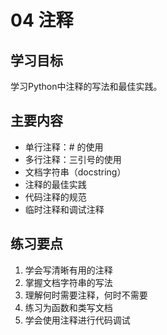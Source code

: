 # 04 注释

## 学习目标
学习Python中注释的写法和最佳实践。

## 主要内容
- 单行注释：# 的使用
- 多行注释：三引号的使用
- 文档字符串（docstring）
- 注释的最佳实践
- 代码注释的规范
- 临时注释和调试注释

## 练习要点
1. 学会写清晰有用的注释
2. 掌握文档字符串的写法
3. 理解何时需要注释，何时不需要
4. 练习为函数和类写文档
5. 学会使用注释进行代码调试